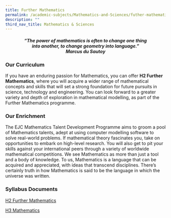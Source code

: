 ```yaml
---
title: Further Mathematics
permalink: /academic-subjects/Mathematics-and-Sciences/futher-mathematics/
description: ""
third_nav_title: Mathematics & Sciences
---
```

<center><h4><em>“The power of mathematics is often to change one thing<br>into another, to change geometry into language.”<br><b>Marcus du Sautoy</b></em></h4></center>

### Our Curriculum

If you have an enduring passion for Mathematics, you can offer **H2 Further Mathematics**, where you will acquire a wider range of mathematical concepts and skills that will set a strong foundation for future pursuits in science, technology and engineering. You can look forward to a greater variety and depth of exploration in mathematical modelling, as part of the Further Mathematics programme.

### Our Enrichment

The EJC Mathematics Talent Development Programme aims to groom a pool of Mathematics talents, adept at using computer modelling software to solve real-world problems. If mathematical theory fascinates you, take on opportunities to embark on high-level research. You will also get to pit your skills against your international peers through a variety of worldwide mathematical competitions. We see Mathematics as more than just a tool and a body of knowledge. To us, Mathematics is a language that can be acquired and appreciated, with ideas that transcend disciplines. There’s certainly truth in how Mathematics is said to be the language in which the universe was written.

### Syllabus Documents

[H2 Further Mathematics](https://www.seab.gov.sg/docs/default-source/national-examinations/syllabus/alevel/2024syllabus/9649_y24_sy.pdf)

[H3 Mathematics](https://www.seab.gov.sg/docs/default-source/national-examinations/syllabus/alevel/2024syllabus/9820_y24_sy.pdf)